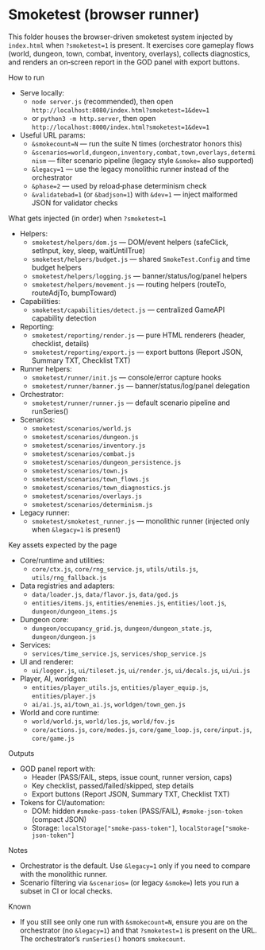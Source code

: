# Smoketest (browser runner)

This folder houses the browser-driven smoketest system injected by `index.html` when `?smoketest=1` is present. It exercises core gameplay flows (world, dungeon, town, combat, inventory, overlays), collects diagnostics, and renders an on‑screen report in the GOD panel with export buttons.

How to run
- Serve locally:
  - `node server.js` (recommended), then open `http://localhost:8080/index.html?smoketest=1&dev=1`
  - or `python3 -m http.server`, then open `http://localhost:8000/index.html?smoketest=1&dev=1`
- Useful URL params:
  - `&smokecount=N` — run the suite N times (orchestrator honors this)
  - `&scenarios=world,dungeon,inventory,combat,town,overlays,determinism` — filter scenario pipeline (legacy style `&smoke=` also supported)
  - `&legacy=1` — use the legacy monolithic runner instead of the orchestrator
  - `&phase=2` — used by reload‑phase determinism check
  - `&validatebad=1` (or `&badjson=1`) with `&dev=1` — inject malformed JSON for validator checks

What gets injected (in order) when `?smoketest=1`
- Helpers:
  - `smoketest/helpers/dom.js` — DOM/event helpers (safeClick, setInput, key, sleep, waitUntilTrue)
  - `smoketest/helpers/budget.js` — shared `SmokeTest.Config` and time budget helpers
  - `smoketest/helpers/logging.js` — banner/status/log/panel helpers
  - `smoketest/helpers/movement.js` — routing helpers (routeTo, routeAdjTo, bumpToward)
- Capabilities:
  - `smoketest/capabilities/detect.js` — centralized GameAPI capability detection
- Reporting:
  - `smoketest/reporting/render.js` — pure HTML renderers (header, checklist, details)
  - `smoketest/reporting/export.js` — export buttons (Report JSON, Summary TXT, Checklist TXT)
- Runner helpers:
  - `smoketest/runner/init.js` — console/error capture hooks
  - `smoketest/runner/banner.js` — banner/status/log/panel delegation
- Orchestrator:
  - `smoketest/runner/runner.js` — default scenario pipeline and runSeries()
- Scenarios:
  - `smoketest/scenarios/world.js`
  - `smoketest/scenarios/dungeon.js`
  - `smoketest/scenarios/inventory.js`
  - `smoketest/scenarios/combat.js`
  - `smoketest/scenarios/dungeon_persistence.js`
  - `smoketest/scenarios/town.js`
  - `smoketest/scenarios/town_flows.js`
  - `smoketest/scenarios/town_diagnostics.js`
  - `smoketest/scenarios/overlays.js`
  - `smoketest/scenarios/determinism.js`
- Legacy runner:
  - `smoketest/smoketest_runner.js` — monolithic runner (injected only when `&legacy=1` is present)

Key assets expected by the page
- Core/runtime and utilities:
  - `core/ctx.js`, `core/rng_service.js`, `utils/utils.js`, `utils/rng_fallback.js`
- Data registries and adapters:
  - `data/loader.js`, `data/flavor.js`, `data/god.js`
  - `entities/items.js`, `entities/enemies.js`, `entities/loot.js`, `dungeon/dungeon_items.js`
- Dungeon core:
  - `dungeon/occupancy_grid.js`, `dungeon/dungeon_state.js`, `dungeon/dungeon.js`
- Services:
  - `services/time_service.js`, `services/shop_service.js`
- UI and renderer:
  - `ui/logger.js`, `ui/tileset.js`, `ui/render.js`, `ui/decals.js`, `ui/ui.js`
- Player, AI, worldgen:
  - `entities/player_utils.js`, `entities/player_equip.js`, `entities/player.js`
  - `ai/ai.js`, `ai/town_ai.js`, `worldgen/town_gen.js`
- World and core runtime:
  - `world/world.js`, `world/los.js`, `world/fov.js`
  - `core/actions.js`, `core/modes.js`, `core/game_loop.js`, `core/input.js`, `core/game.js`

Outputs
- GOD panel report with:
  - Header (PASS/FAIL, steps, issue count, runner version, caps)
  - Key checklist, passed/failed/skipped, step details
  - Export buttons (Report JSON, Summary TXT, Checklist TXT)
- Tokens for CI/automation:
  - DOM: hidden `#smoke-pass-token` (PASS/FAIL), `#smoke-json-token` (compact JSON)
  - Storage: `localStorage["smoke-pass-token"]`, `localStorage["smoke-json-token"]`

Notes
- Orchestrator is the default. Use `&legacy=1` only if you need to compare with the monolithic runner.
- Scenario filtering via `&scenarios=` (or legacy `&smoke=`) lets you run a subset in CI or local checks.

Known
- If you still see only one run with `&smokecount=N`, ensure you are on the orchestrator (no `&legacy=1`) and that `?smoketest=1` is present on the URL. The orchestrator’s `runSeries()` honors `smokecount`.